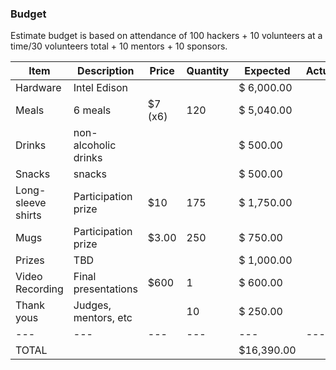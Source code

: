 ### Budget

Estimate budget is based on attendance of 100 hackers + 10 volunteers at a time/30 volunteers total + 10 mentors + 10 sponsors.

|Item               |Description          |Price    |Quantity   |Expected    |Actual   |Covered   |
|---                |---                  |---      |---        |---         |---      |---       |
|Hardware           |Intel Edison         |         |           |$ 6,000.00  |         |y         |
|Meals              |6 meals              |$7 (x6)  |120        |$ 5,040.00  |         |4/6       |
|Drinks             |non-alcoholic drinks |         |           |$   500.00  |         |          |
|Snacks             |snacks               |         |           |$   500.00  |         |          |
|Long-sleeve shirts |Participation prize  |$10      |175        |$ 1,750.00  |         |1/2       |
|Mugs               |Participation prize  |$3.00    |250        |$   750.00  |         |y         |                         
|Prizes             |TBD                  |         |           |$ 1,000.00  |         |y         |
|Video Recording    |Final presentations  |$600     |1          |$   600.00  |         |y         |
|Thank yous         |Judges, mentors, etc |         |10         |$   250.00  |         |          |
|---                |---                  |---      |---        |---         |---      |---       |
|TOTAL              |                     |         |           |$16,390.00  |         |          |
